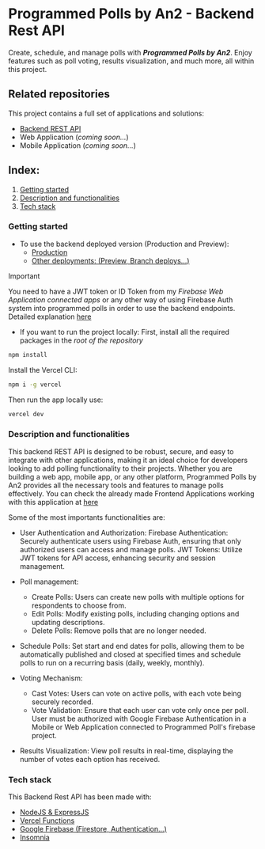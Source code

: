 # Programmed Polls by An2 - Backend Rest API

Create, schedule, and manage polls with ***Programmed Polls by An2***.
Enjoy features such as poll voting, results visualization, and much more, all within this project. 

## Related repositories

This project contains a full set of applications and solutions:
- [Backend REST API](https://github.com/DavidAntunezPerez/programmed-polls-backend-rest-api)
- Web Application (*coming soon...*)
- Mobile Application (*coming soon...*)

## Index:
1. [Getting started](#getting-started)
2. [Description and functionalities](#description-and-functionalities)
3. [Tech stack](#tech-stack)

### Getting started

- To use the backend deployed version (Production and Preview):
  -   [Production](https://programmed-polls-backend-rest-api.vercel.app/)
  -   [Other deployments: (Preview, Branch deploys...)](https://github.com/DavidAntunezPerez/programmed-polls-backend-rest-api/deployments)
 
> [!IMPORTANT]  
> You need to have a JWT token or ID Token from my *Firebase Web Application connected apps* or any other way of using Firebase Auth system into programmed polls in order to use the backend endpoints. Detailed explanation [here](#endpoints)

  
- If you want to run the project locally:
First, install all the required packages in the *root of the repository*

```bash
npm install
```

Install the Vercel CLI:

```bash
npm i -g vercel
```

Then run the app locally use:

```bash
vercel dev
```
### Description and functionalities

This backend REST API is designed to be robust, secure, and easy to integrate with other applications, making it an ideal choice for developers looking to add polling functionality to their projects. Whether you are building a web app, mobile app, or any other platform, Programmed Polls by An2 provides all the necessary tools and features to manage polls effectively. You can check the already made Frontend Applications working with this application at [here](#related-repositories)

Some of the most importants functionalities are:
- User Authentication and Authorization:
  Firebase Authentication: Securely authenticate users using Firebase Auth, ensuring that only authorized users can access and manage polls.
  JWT Tokens: Utilize JWT tokens for API access, enhancing security and session management.

- Poll management:
  - Create Polls: Users can create new polls with multiple options for respondents to choose from.
  - Edit Polls: Modify existing polls, including changing options and updating descriptions.
  - Delete Polls: Remove polls that are no longer needed.

- Schedule Polls: Set start and end dates for polls, allowing them to be automatically published and closed at specified times and schedule polls to run on a recurring basis (daily, weekly, monthly).

- Voting Mechanism:
  - Cast Votes: Users can vote on active polls, with each vote being securely recorded.
  - Vote Validation: Ensure that each user can vote only once per poll. User must be authorized with Google Firebase Authentication in a Mobile or Web Application connected to Programmed Poll's firebase project.
  
- Results Visualization:
  View poll results in real-time, displaying the number of votes each option has received.

### Tech stack

This Backend Rest API has been made with:
- [NodeJS & ExpressJS](https://expressjs.com/)
- [Vercel Functions](https://vercel.com/docs/functions)
- [Google Firebase (Firestore, Authentication...)](https://firebase.google.com/)
- [Insomnia](https://insomnia.rest/)
